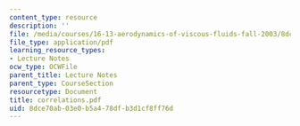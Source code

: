 ```yaml
---
content_type: resource
description: ''
file: /media/courses/16-13-aerodynamics-of-viscous-fluids-fall-2003/8dce70ab03e0b5a478dfb3d1cf8ff76d_correlations.pdf
file_type: application/pdf
learning_resource_types:
- Lecture Notes
ocw_type: OCWFile
parent_title: Lecture Notes
parent_type: CourseSection
resourcetype: Document
title: correlations.pdf
uid: 8dce70ab-03e0-b5a4-78df-b3d1cf8ff76d
---
```

